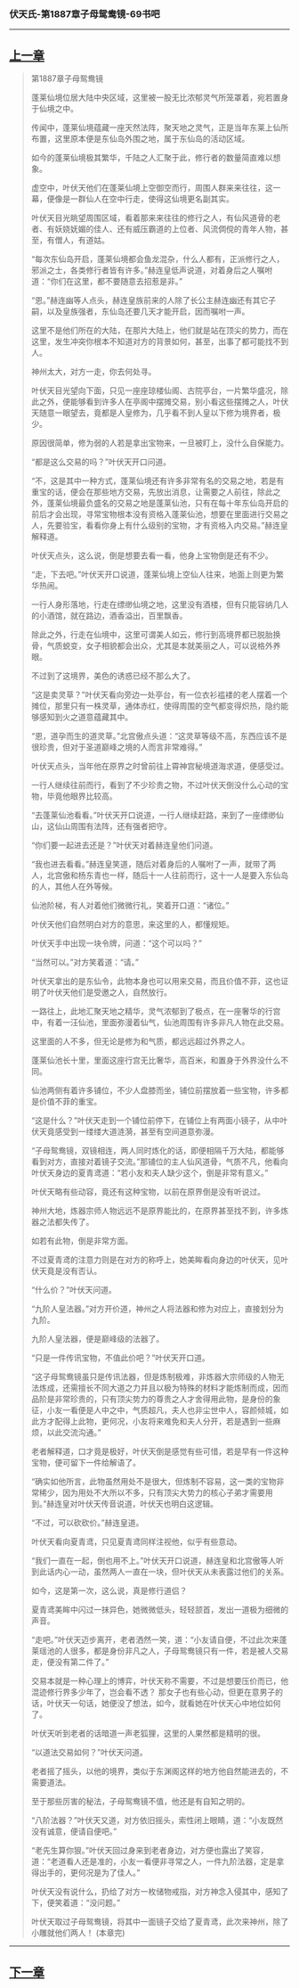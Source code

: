 ### 伏天氏-第1887章子母鸳鸯镜-69书吧

--------
[上一章](./287320c9d9db036337dc185af768ed38.md)
--------


>
>
>
>第1887章子母鸳鸯镜
>
>蓬莱仙境位居大陆中央区域，这里被一股无比浓郁灵气所笼罩着，宛若置身于仙境之中。
>
>传闻中，蓬莱仙境蕴藏一座天然法阵，聚天地之灵气，正是当年东莱上仙所布置，这里原本便是东仙岛外围之地，属于东仙岛的活动区域。
>
>如今的蓬莱仙境极其繁华，千陆之人汇聚于此，修行者的数量简直难以想象。
>
>虚空中，叶伏天他们在蓬莱仙境上空御空而行，周围人群来来往往，这一幕，便像是一群仙人在空中行走，使得这仙境更名副其实。
>
>叶伏天目光眺望周围区域，看着那来来往往的修行之人，有仙风道骨的老者、有妖娆妩媚的佳人、还有威压霸道的上位者、风流倜傥的青年人物，甚至，有僧人，有道姑。
>
>“每次东仙岛开启，蓬莱仙境都会鱼龙混杂，什么人都有，正派修行之人，邪派之士，各类修行者皆有许多。”赫连皇低声说道，对着身后之人嘱咐道：“你们在这里，都不要随意去招惹是非。”
>
>“恩。”赫连幽等人点头，赫连皇族前来的人除了长公主赫连幽还有其它子嗣，以及皇族强者，东仙岛还要几天才能开启，因而嘱咐一声。
>
>这里不是他们所在的大陆，在那片大陆上，他们就是站在顶尖的势力，而在这里，发生冲突你根本不知道对方的背景如何，甚至，出事了都可能找不到人。
>
>神州太大，对方一走，你去何处寻。
>
>叶伏天目光望向下面，只见一座座琼楼仙阁、古院亭台，一片繁华盛况，除此之外，便能够看到许多人在亭阁中摆摊交易，别小看这些摆摊之人，叶伏天随意一眼望去，竟都是人皇修为，几乎看不到人皇以下修为境界者，极少。
>
>原因很简单，修为弱的人若是拿出宝物来，一旦被盯上，没什么自保能力。
>
>“都是这么交易的吗？”叶伏天开口问道。
>
>“不，这是其中一种方式，蓬莱仙境还有许多非常有名的交易之地，若是有重宝的话，便会在那些地方交易，先放出消息，让需要之人前往，除此之外，蓬莱仙境最负盛名的交易之地是蓬莱仙池，只有在每十年东仙岛开启的前后才会出现，寻常宝物根本没有资格入蓬莱仙池，想要在里面进行交易之人，先要验宝，看看你身上有什么级别的宝物，才有资格入内交易。”赫连皇解释道。
>
>叶伏天点头，这么说，倒是想要去看一看，他身上宝物倒是还有不少。
>
>“走，下去吧。”叶伏天开口说道，蓬莱仙境上空仙人往来，地面上则更为繁华热闹。
>
>一行人身形落地，行走在缥缈仙境之地，这里没有酒楼，但有只能容纳几人的小酒馆，就在路边，酒香溢出，百里飘香。
>
>除此之外，行走在仙境中，这里可谓美人如云，修行到高境界都已脱胎换骨，气质蜕变，女子相貌都会出众，尤其是本就美丽之人，可以说格外养眼。
>
>不过到了这境界，美色的诱惑已经不那么大了。
>
>“这是卖灵草？”叶伏天看向旁边一处亭台，有一位衣衫褴褛的老人摆着一个摊位，那里只有一株灵草，通体赤红，使得周围的空气都变得炽热，隐约能够感知到火之道意蕴藏其中。
>
>“恩，道孕而生的道灵草。”北宫傲点头道：“这灵草等级不高，东西应该不是很珍贵，但对于圣道巅峰之境的人而言非常难得。”
>
>叶伏天点头，当年他在原界之时曾前往上霄神宫秘境道海求道，便感受过。
>
>一行人继续往前而行，看到了不少珍贵之物，不过叶伏天倒没什么心动的宝物，毕竟他眼界比较高。
>
>“去蓬莱仙池看看。”叶伏天开口说道，一行人继续赶路，来到了一座缥缈仙山，这仙山周围有法阵，还有强者把守。
>
>“你们要一起进去还是？”叶伏天对着赫连皇他们问道。
>
>“我也进去看看。”赫连皇笑道，随后对着身后的人嘱咐了一声，就带了两人，北宫傲和杨东青也一样，随后十一人往前而行，这十一人是要入东仙岛的人，其他人在外等候。
>
>仙池阶梯，有人对着他们微微行礼，笑着开口道：“诸位。”
>
>叶伏天他们自然明白对方的意思，来这里的人，都懂规矩。
>
>叶伏天手中出现一块令牌，问道：“这个可以吗？”
>
>“当然可以。”对方笑着道：“请。”
>
>叶伏天拿出的是东仙令，此物本身也可以用来交易，而且价值不菲，这也证明了叶伏天他们是受邀之人，自然放行。
>
>一路往上，此地汇聚天地之精华，灵气浓郁到了极点，在一座奢华的行宫中，有着一汪仙池，里面弥漫着仙气，仙池周围有许多非凡人物在此交易。
>
>这里面的人不多，但无论是修为和气质，都远远超过外界之人。
>
>蓬莱仙池长十里，里面这座行宫无比奢华，高百米，和置身于外界没什么不同。
>
>仙池两侧有着许多铺位，不少人盘膝而坐，铺位前摆放着一些宝物，许多都是价值不菲的重宝。
>
>“这是什么？”叶伏天走到一个铺位前停下，在铺位上有两面小镜子，从中叶伏天竟感受到一缕缕大道涟漪，甚至有空间道意弥漫。
>
>“子母鸳鸯镜，双镜相连，两人同时炼化的话，即便相隔千万大陆，都能够看到对方，直接对着镜子交流。”那铺位的主人仙风道骨，气质不凡，他看向叶伏天身边的夏青鸢道：“若小友和夫人缺少这个，倒是非常有意义。”
>
>叶伏天略有些动容，竟还有这种宝物，以前在原界倒是没有听说过。
>
>神州大地，炼器宗师人物远远不是原界能比的，在原界甚至找不到，许多炼器之法都失传了。
>
>如若有此物，倒是非常方面。
>
>不过夏青鸢的注意力则是在对方的称呼上，她美眸看向身边的叶伏天，见叶伏天竟是没有否认。
>
>“什么价？”叶伏天问道。
>
>“九阶人皇法器。”对方开价道，神州之人将法器和修为对应上，直接划分为九阶。
>
>九阶人皇法器，便是巅峰级的法器了。
>
>“只是一件传讯宝物，不值此价吧？”叶伏天开口道。
>
>“这子母鸳鸯镜虽只是传讯法器，但是炼制极难，非炼器大宗师级的人物无法炼成，还需擅长不同大道之力并且以极为特殊的材料才能炼制而成，因而品阶是非常珍贵的，只有顶尖势力的尊贵之人才舍得用此物，是身份的象征，小友一看便是人中之中，气质超凡，夫人也非尘世中人，容颜倾城，如此方才配得上此物，更何况，小友将来难免和夫人分开，若是遇到一些麻烦，以此交流沟通。”
>
>老者解释道，口才竟是极好，叶伏天倒是感觉有些可惜，若是早有一件这种宝物，便可留下一件给解语了。
>
>“确实如他所言，此物虽然用处不是很大，但炼制不容易，这一类的宝物非常稀少，因为用处不大所以不多，只有顶尖大势力的核心子弟才需要用到。”赫连皇对叶伏天传音说道，叶伏天也明白这逻辑。
>
>“不过，可以砍砍价。”赫连皇道。
>
>叶伏天看向夏青鸢，只见夏青鸢同样注视他，似乎有些意动。
>
>“我们一直在一起，倒也用不上。”叶伏天开口说道，赫连皇和北宫傲等人听到此话内心一动，虽然两人一直在一块，但叶伏天从未表露过他们的关系。
>
>如今，这是第一次，这么说，真是修行道侣？
>
>夏青鸢美眸中闪过一抹异色，她微微低头，轻轻颔首，发出一道极为细微的声音。
>
>“走吧。”叶伏天迈步离开，老者洒然一笑，道：“小友请自便，不过此次来蓬莱瑶池的人很多，都是身份非凡之人，子母鸳鸯镜只有一件，若是被人交易走，便没有第二件了。”
>
>交易本就是一种心理上的博弈，叶伏天称不需要，不过是想要压价而已，他混迹修行界多少年了，岂会看不透？
>那女子也有些心动，但更在意男子的话，叶伏天一句话，她便没了想法，如今，就看她在叶伏天心中地位如何了。
>
>叶伏天听到老者的话暗道一声老狐狸，这里的人果然都是精明的很。
>
>“以道法交易如何？”叶伏天问道。
>
>老者摇了摇头，以他的境界，类似于东渊阁这样的地方他自然能进去的，不需要道法。
>
>至于那些厉害的秘法，子母鸳鸯镜不值，他还是有自知之明的。
>
>“八阶法器？”叶伏天又道，对方依旧摇头，索性闭上眼睛，道：“小友既然没有诚意，便请自便吧。”
>
>“老先生算你狠。”叶伏天回过身来到老者身边，对方便也露出了笑容，道：“老道看人还是准的，小友一看便非寻常之人，一件九阶法器，定是拿得出手的，更何况是为了佳人。”
>
>叶伏天没有说什么，扔给了对方一枚储物戒指，对方神念入侵其中，感知了下，便笑着道：“没问题。”
>
>叶伏天取过子母鸳鸯镜，将其中一面镜子交给了夏青鸢，此次来神州，除了小雕就他们两人！
>(本章完)
>
>

--------
[下一章](./1684634f4bdbcb2e5d6261052c32ac99.md)
--------
